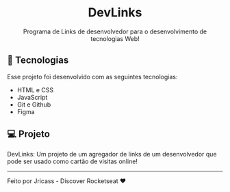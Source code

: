 <h1 align="center"> DevLinks </h1>

<p align="center"> Programa de Links de desenvolvedor para o desenvolvimento de tecnologias Web! </p>

## 🚀 Tecnologias

Esse projeto foi desenvolvido com as seguintes tecnologias:

- HTML e CSS
- JavaScript
- Git e Github
- Figma

## 💻 Projeto

DevLinks: Um projeto de um agregador de links de um desenvolvedor que pode ser usado como cartão de visitas online!

---

Feito por Jricass - Discover Rocketseat ❤️